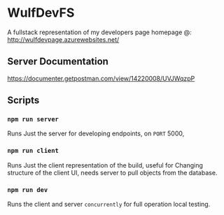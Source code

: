 # WulfDevFS

A fullstack representation of my developers page
homepage @: http://wulfdevpage.azurewebsites.net/

## Server Documentation

https://documenter.getpostman.com/view/14220008/UVJWqzpP

## Scripts

### `npm run server`
Runs Just the server for developing endpoints, on `PORT` 5000,

### `npm run client`
Runs Just the client representation of the build, useful for Changing structure of the client UI, needs server to pull objects from the database.

### `npm run dev`
Runs the client and server `concurrently` for full operation local testing.
